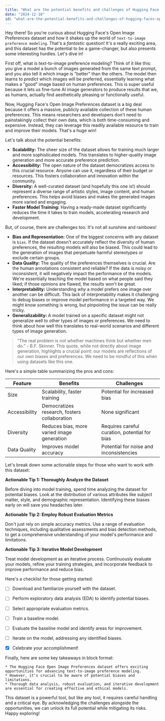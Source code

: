 ```yaml
---
title: "What are the potential benefits and challenges of Hugging Face's Open Image Preferences dataset for text-to-image preference modeling?"
date: "2024-12-10"
id: "what-are-the-potential-benefits-and-challenges-of-hugging-faces-open-image-preferences-dataset-for-text-to-image-preference-modeling"
---
```


Hey there! So you're curious about Hugging Face's Open Image Preferences dataset and how it shakes up the world of `text-to-image preference modeling`. That's a *fantastic* question! It's a really exciting area, and this dataset has the potential to be a game-changer, but also presents some interesting hurdles. Let's dive in!


First off, what *is* text-to-image preference modeling?  Think of it like this: you give a model a bunch of images generated from the same text prompt, and you also tell it which image is "better" than the others.  The model then learns to *predict* which images will be preferred, essentially learning what makes a "good" image based on human preferences.  This is super useful because it lets us fine-tune AI image generators to produce results that we, as humans, actually find aesthetically pleasing or functionally useful.


Now, Hugging Face's Open Image Preferences dataset is a big deal because it offers a massive, publicly available collection of these human preferences.  This means researchers and developers don't need to painstakingly collect their own data, which is both time-consuming and expensive.  Instead, they can leverage this readily available resource to train and improve their models. That's a huge win!


Let's talk about the potential benefits:


* **Scalability:**  The sheer size of the dataset allows for training much larger and more sophisticated models.  This translates to higher-quality image generation and more accurate preference prediction.
* **Accessibility:** The open nature of the dataset democratizes access to this crucial resource.  Anyone can use it, regardless of their budget or resources.  This fosters collaboration and innovation within the community.
* **Diversity:** A well-curated dataset (and hopefully this one is!) should represent a diverse range of artistic styles, image content, and human preferences. This helps avoid biases and makes the generated images more varied and engaging.
* **Faster Model Training:**  Having a ready-made dataset significantly reduces the time it takes to train models, accelerating research and development.


But, of course, there are challenges too.  It's not all sunshine and rainbows!


* **Bias and Representation:**  One of the biggest concerns with any dataset is `bias`.  If the dataset doesn't accurately reflect the diversity of human preferences, the resulting models will also be biased. This could lead to the generation of images that perpetuate harmful stereotypes or exclude certain groups.
* **Data Quality:**  The quality of the preferences themselves is crucial.  Are the human annotations consistent and reliable?  If the data is noisy or inconsistent, it will negatively impact the performance of the models. We're essentially teaching the model based on what people said they liked; if those opinions are flawed, the results won't be great.
* **Interpretability:**  Understanding *why* a model prefers one image over another can be difficult.  This lack of interpretability makes it challenging to debug biases or improve model performance in a targeted way.  We might *know* something is wrong, but pinpointing the issue can be really tricky.
* **Generalizability:** A model trained on a specific dataset might not generalize well to other types of images or preferences.  We need to think about how well this translates to real-world scenarios and different types of image generation.



>“The real problem is not whether machines think but whether men do.” - B.F. Skinner.  This quote, while not directly about image generation, highlights a crucial point: our models are reflections of our own biases and preferences.  We need to be mindful of this when using datasets like this one.


Here's a simple table summarizing the pros and cons:

| Feature          | Benefits                                      | Challenges                                        |
|-----------------|-----------------------------------------------|-------------------------------------------------|
| Size             | Scalability, faster training                   | Potential for increased bias                      |
| Accessibility   | Democratizes research, fosters collaboration | None significant                                  |
| Diversity        | Reduces bias, more varied image generation    | Requires careful curation, potential for bias     |
| Data Quality     | Improves model accuracy                       | Potential for noise and inconsistencies            |


Let's break down some actionable steps for those who want to work with this dataset:


**Actionable Tip 1: Thoroughly Analyze the Dataset**

Before diving into model training, spend time analyzing the dataset for potential biases.  Look at the distribution of various attributes like subject matter, style, and demographic representation.  Identifying these biases early on will save you headaches later.


**Actionable Tip 2:  Employ Robust Evaluation Metrics**

Don't just rely on simple accuracy metrics.  Use a range of evaluation techniques, including qualitative assessments and bias detection methods, to get a comprehensive understanding of your model's performance and limitations.


**Actionable Tip 3:  Iterative Model Development**

Treat model development as an iterative process. Continuously evaluate your models, refine your training strategies, and incorporate feedback to improve performance and reduce bias.


Here's a checklist for those getting started:


- [ ] Download and familiarize yourself with the dataset.
- [ ] Perform exploratory data analysis (EDA) to identify potential biases.
- [ ] Select appropriate evaluation metrics.
- [ ] Train a baseline model.
- [ ] Evaluate the baseline model and identify areas for improvement.
- [ ] Iterate on the model, addressing any identified biases.
- [x] Celebrate your accomplishment!


Finally, here are some key takeaways in block format:


```
* The Hugging Face Open Image Preferences dataset offers exciting opportunities for advancing text-to-image preference modeling.
* However, it's crucial to be aware of potential biases and limitations.
* Thorough data analysis, robust evaluation, and iterative development are essential for creating effective and ethical models.
```

This dataset is a powerful tool, but like any tool, it requires careful handling and a critical eye. By acknowledging the challenges alongside the opportunities, we can unlock its full potential while mitigating its risks.  Happy exploring!

